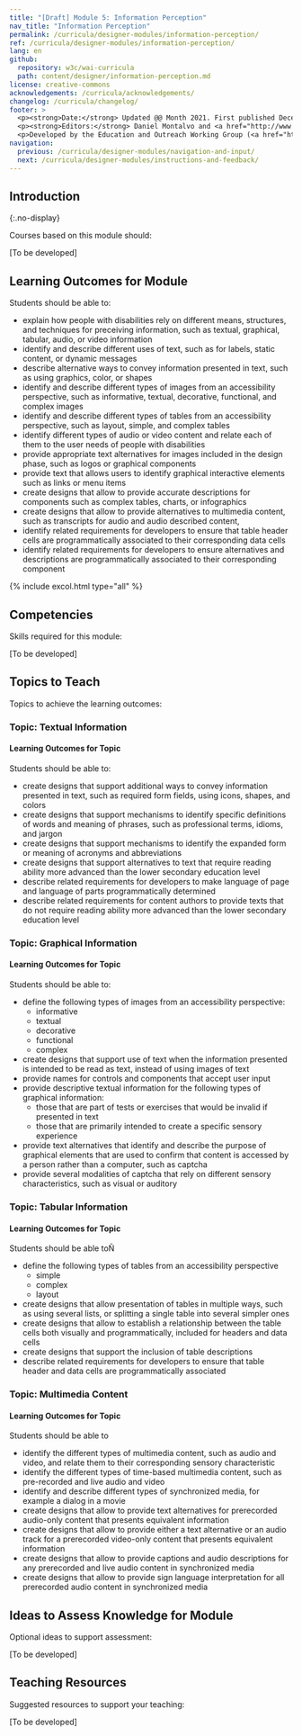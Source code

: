 ```yaml
---
title: "[Draft] Module 5: Information Perception"
nav_title: "Information Perception"
permalink: /curricula/designer-modules/information-perception/
ref: /curricula/designer-modules/information-perception/
lang: en
github:
  repository: w3c/wai-curricula
  path: content/designer/information-perception.md
license: creative-commons
acknowledgements: /curricula/acknowledgements/
changelog: /curricula/changelog/
footer: >
  <p><strong>Date:</strong> Updated @@ Month 2021. First published December 2019. CHANGELOG</p>
  <p><strong>Editors:</strong> Daniel Montalvo and <a href="http://www.w3.org/People/shadi/">Shadi Abou-Zahra</a>. Contributors: <a href="https://www.w3.org/WAI/EO/EOWG-members">EOWG Participants</a>. ACKNOWLEDGEMENTS lists contributors and credits.</p>
  <p>Developed by the Education and Outreach Working Group (<a href="http://www.w3.org/WAI/EO/">EOWG</a>). Developed with support from the <a href="https://www.w3.org/WAI/about/projects/wai-guide/">WAI-Guide Project</a> funded by the European Commission (EC) under the Horizon 2020 program (Grant Agreement 822245).</p>
navigation:
  previous: /curricula/designer-modules/navigation-and-input/
  next: /curricula/designer-modules/instructions-and-feedback/
---
```


## Introduction
{:.no-display}

Courses based on this module should:

[To be developed]

## Learning Outcomes for Module

Students should be able to:

* explain how people with disabilities rely on different means, structures, and techniques for preceiving information, such as textual, graphical, tabular, audio, or video information
* identify and describe different uses of text, such as for labels, static content, or dynamic messages
* describe alternative ways to convey information presented in text, such as using graphics, color, or shapes
* identify and describe different types of images from an accessibility perspective, such as informative, textual, decorative, functional, and complex images
* identify and describe different types of tables from an accessibility perspective, such as layout, simple, and complex tables
* identify  different types of audio or video content and relate each of them to the user needs of people with disabilities
* provide appropriate text alternatives for images included in the design phase, such as logos or graphical components
* provide text that allows users to identify graphical interactive elements such as links or menu items
* create designs that allow to provide accurate descriptions for components such as complex tables, charts, or infographics
* create designs that allow to provide alternatives to multimedia content, such as transcripts for audio and audio described content,
* identify related requirements for developers to ensure that table header cells are programmatically associated to their corresponding data cells
* identify related requirements for developers to ensure alternatives and descriptions are programmatically associated to their corresponding component

{% include excol.html type="all" %}

## Competencies

Skills required for this module:

[To be developed]

## Topics to Teach

Topics to achieve the learning outcomes:

### Topic: Textual Information

#### Learning Outcomes for Topic

Students should be able to:

* create designs that support additional ways to convey information presented in text, such as required form fields, using icons, shapes, and colors
* create designs that support mechanisms to identify specific definitions of words and meaning of phrases, such as professional terms, idioms, and jargon
* create designs that support mechanisms to identify the expanded form or meaning of acronyms and abbreviations
* create designs that support alternatives to text that require reading ability more advanced than the lower secondary education level
* describe related requirements for developers to make language of page and language of parts programmatically determined
* describe related requirements for content authors to provide texts that do not require reading ability more advanced than the lower secondary education level

### Topic: Graphical Information

#### Learning Outcomes for Topic

Students should be able to:

* define the following types of images from an accessibility perspective:
  * informative
  * textual
  * decorative
  * functional
  * complex
* create designs that support use of text when the information presented is intended to be read as text, instead of using images of text
* provide names for controls and components that accept user input
* provide descriptive textual information for the following types of graphical information:
  * those that are part of tests or exercises that would be invalid if presented in text
  * those that are primarily intended to create a specific sensory experience
* provide text alternatives that identify and describe the purpose of graphical elements that are used to confirm that content is accessed by a person rather than a computer, such as captcha
* provide several modalities of captcha that rely on different sensory characteristics, such as visual or auditory

### Topic: Tabular Information

#### Learning Outcomes for Topic

Students should be able toÑ

* define the following types of tables from an accessibility perspective
  * simple
  * complex
  * layout
* create designs that allow presentation of tables in multiple ways, such as using several lists, or splitting a single table into several simpler ones
* create designs that allow to establish a relationship between the table cells both visually and programmatically, included for headers and data cells
* create designs that support the inclusion of table  descriptions
* describe related requirements for developers to ensure that table header and data cells are programmatically associated

### Topic: Multimedia Content

#### Learning Outcomes for Topic

Students should be able to

* identify the different types of multimedia content, such as audio and video, and relate them to their corresponding sensory characteristic
* identify the different types of time-based multimedia content, such as pre-recorded and live audio and video
* identify and describe different types of synchronized media, for example a dialog in a movie
* create designs that allow to provide text alternatives for prerecorded audio-only content that presents equivalent information
* create designs that allow to provide either a text alternative or an audio track for a prerecorded video-only content that presents equivalent information
* create designs that allow to provide captions and audio descriptions for any prerecorded and live audio content in synchronized media
* create designs that allow to provide sign language interpretation for all prerecorded audio content in synchronized media

## Ideas to Assess Knowledge for Module

Optional ideas to support assessment:

[To be developed]

## Teaching Resources

Suggested resources to support your teaching:

[To be developed]
